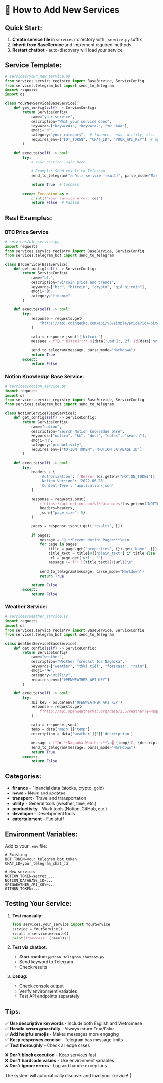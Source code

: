 # 🔧 How to Add New Services

## **Quick Start:**

1. **Create service file** in `services/` directory with `_service.py` suffix
2. **Inherit from BaseService** and implement required methods
3. **Restart chatbot** - auto-discovery will load your service

## **Service Template:**

```python
# services/your_new_service.py
from services.service_registry import BaseService, ServiceConfig
from services.telegram_bot import send_to_telegram
import requests
import os

class YourNewService(BaseService):
    def get_config(self) -> ServiceConfig:
        return ServiceConfig(
            name="your_service",
            description="What your service does", 
            keywords=["keyword1", "keyword2", "từ khóa"],
            emoji="🔥",
            category="your_category",  # finance, news, utility, etc.
            requires_env=["BOT_TOKEN", "CHAT_ID", "YOUR_API_KEY"]  # optional
        )
    
    def execute(self) -> bool:
        try:
            # Your service logic here
            
            # Example: Send result to Telegram
            send_to_telegram("🔥 Your service result!", parse_mode="Markdown")
            
            return True  # Success
            
        except Exception as e:
            print(f"Your service error: {e}")
            return False  # Failed
```

## **Real Examples:**

### **BTC Price Service:**
```python
# services/btc_service.py
import requests
from services.service_registry import BaseService, ServiceConfig
from services.telegram_bot import send_to_telegram

class BTCService(BaseService):
    def get_config(self) -> ServiceConfig:
        return ServiceConfig(
            name="btc",
            description="Bitcoin price and trends",
            keywords=["btc", "bitcoin", "crypto", "giá bitcoin"],
            emoji="₿",
            category="finance"
        )
    
    def execute(self) -> bool:
        try:
            response = requests.get(
                "https://api.coingecko.com/api/v3/simple/price?ids=bitcoin&vs_currencies=usd,vnd&include_24hr_change=true"
            )
            
            data = response.json()['bitcoin']
            message = f"₿ **Bitcoin:** ${data['usd']:,.2f} (₫{data['vnd']:,.0f})\n📊 24h: {data['usd_24h_change']:+.2f}%"
            
            send_to_telegram(message, parse_mode="Markdown")
            return True
        except:
            return False
```

### **Notion Knowledge Base Service:**
```python
# services/notion_service.py
import requests
import os
from services.service_registry import BaseService, ServiceConfig
from services.telegram_bot import send_to_telegram

class NotionService(BaseService):
    def get_config(self) -> ServiceConfig:
        return ServiceConfig(
            name="notion",
            description="Search Notion knowledge base",
            keywords=["notion", "kb", "docs", "notes", "search"],
            emoji="📝",
            category="productivity",
            requires_env=["NOTION_TOKEN", "NOTION_DATABASE_ID"]
        )
    
    def execute(self) -> bool:
        try:
            headers = {
                'Authorization': f'Bearer {os.getenv("NOTION_TOKEN")}',
                'Notion-Version': '2022-06-28',
                'Content-Type': 'application/json'
            }
            
            response = requests.post(
                f'https://api.notion.com/v1/databases/{os.getenv("NOTION_DATABASE_ID")}/query',
                headers=headers,
                json={"page_size": 5}
            )
            
            pages = response.json().get('results', [])
            
            if pages:
                message = "📝 **Recent Notion Pages:**\n\n"
                for page in pages:
                    title = page.get('properties', {}).get('Name', {}).get('title', [])
                    title_text = title[0]['plain_text'] if title else 'Untitled'
                    url = page.get('url', '')
                    message += f"• [{title_text}]({url})\n"
                
                send_to_telegram(message, parse_mode="Markdown")
                return True
            
            return False
        except:
            return False
```

### **Weather Service:**
```python
# services/weather_service.py
import requests
import os
from services.service_registry import BaseService, ServiceConfig
from services.telegram_bot import send_to_telegram

class WeatherService(BaseService):
    def get_config(self) -> ServiceConfig:
        return ServiceConfig(
            name="weather",
            description="Weather forecast for Nagaoka",
            keywords=["weather", "thời tiết", "forecast", "rain"],
            emoji="🌤️",
            category="utility",
            requires_env=["OPENWEATHER_API_KEY"]
        )
    
    def execute(self) -> bool:
        try:
            api_key = os.getenv('OPENWEATHER_API_KEY')
            response = requests.get(
                f"http://api.openweathermap.org/data/2.5/weather?q=Nagaoka,JP&appid={api_key}&units=metric"
            )
            
            data = response.json()
            temp = data['main']['temp']
            description = data['weather'][0]['description']
            
            message = f"🌤️ **Nagaoka Weather:**\n🌡️ {temp}°C, {description}"
            send_to_telegram(message, parse_mode="Markdown")
            return True
        except:
            return False
```

## **Categories:**
- **finance** - Financial data (stocks, crypto, gold)
- **news** - News and updates
- **transport** - Travel and transportation
- **utility** - General tools (weather, time, etc.)
- **productivity** - Work tools (Notion, GitHub, etc.)
- **developer** - Development tools
- **entertainment** - Fun stuff

## **Environment Variables:**
Add to your `.env` file:
```env
# Existing
BOT_TOKEN=your_telegram_bot_token
CHAT_ID=your_telegram_chat_id

# New services
NOTION_TOKEN=secret_...
NOTION_DATABASE_ID=...
OPENWEATHER_API_KEY=...
GITHUB_TOKEN=...
```

## **Testing Your Service:**

1. **Test manually:**
   ```python
   from services.your_service import YourService
   service = YourService()
   result = service.execute()
   print(f"Success: {result}")
   ```

2. **Test via chatbot:**
   - Start chatbot: `python telegram_chatbot.py`
   - Send keyword to Telegram
   - Check results

3. **Debug:**
   - Check console output
   - Verify environment variables
   - Test API endpoints separately

## **Tips:**

✅ **Use descriptive keywords** - Include both English and Vietnamese  
✅ **Handle errors gracefully** - Always return True/False  
✅ **Add helpful emojis** - Makes messages more engaging  
✅ **Keep responses concise** - Telegram has message limits  
✅ **Test thoroughly** - Check all edge cases  

❌ **Don't block execution** - Keep services fast  
❌ **Don't hardcode values** - Use environment variables  
❌ **Don't ignore errors** - Log and handle exceptions  

The system will automatically discover and load your service! 🚀